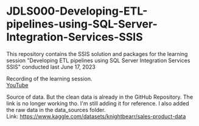 # JDLS000-Developing-ETL-pipelines-using-SQL-Server-Integration-Services-SSIS
This repository contains the SSIS solution and packages for the learning session "Developing ETL pipelines using SQL Server Integration Services SSIS" conducted last June 17, 2023

Recording of the learning session. <br>
[YouTube](https://youtu.be/DYIer0A04NU) <br>

Source of data. But the clean data is already in the GitHub Repository. The link is no longer working tho. I'm still adding it for reference. I also added the raw data in the data_sources folder. <br>
Link: https://www.kaggle.com/datasets/knightbearr/sales-product-data
